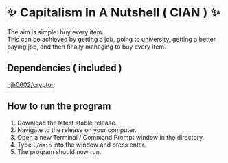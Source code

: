 # :sparkles: Capitalism In A Nutshell ( CIAN ) :sparkles:

The aim is simple: buy every item.  
This can be achieved by getting a job, going to university, getting a better paying job, and then finally managing to buy every item.

## Dependencies ( included )
[njh0602/cryptor](https://github.com/njh0602/cryptor)

## How to run the program
1. Download the latest stable release.
2. Navigate to the release on your computer.
3. Open a new Terminal / Command Prompt window in the directory.
4. Type `./main` into the window and press enter.
5. The program should now run.
